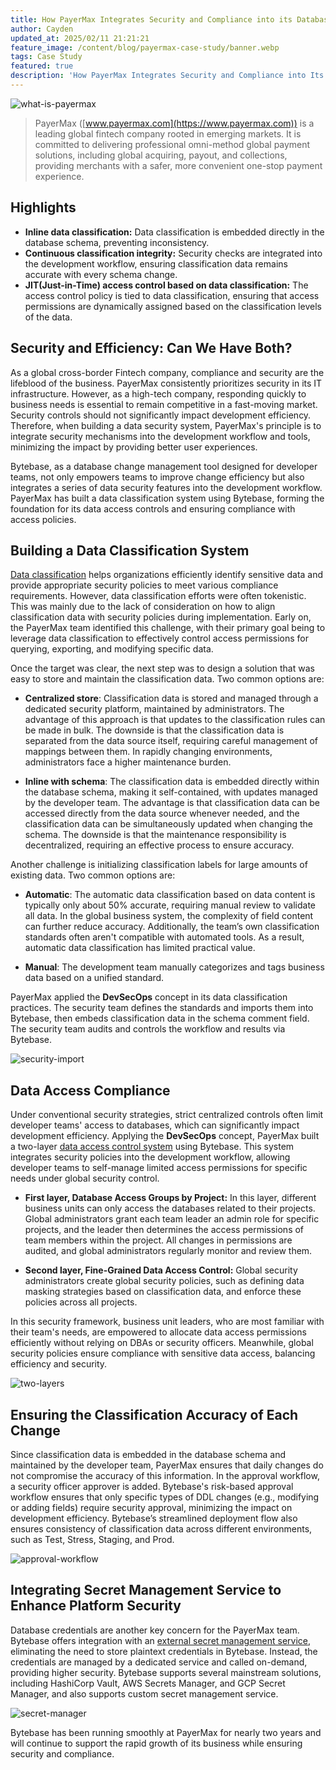 ```yaml
---
title: How PayerMax Integrates Security and Compliance into its Database Development Workflow
author: Cayden
updated_at: 2025/02/11 21:21:21
feature_image: /content/blog/payermax-case-study/banner.webp
tags: Case Study
featured: true
description: 'How PayerMax Integrates Security and Compliance into Its Database Development Workflow'
---
```


![what-is-payermax](/content/blog/payermax-case-study/what-is-payermax.webp)

> PayerMax ([www.payermax.com](https://www.payermax.com)) is a leading global fintech company rooted in emerging markets. It is committed to delivering professional omni-method global payment solutions, including global acquiring, payout, and collections, providing merchants with a safer, more convenient one-stop payment experience.

## Highlights

- **Inline data classification:** Data classification is embedded directly in the database schema, preventing inconsistency.
- **Continuous classification integrity:** Security checks are integrated into the development workflow, ensuring classification data remains accurate with every schema change.
- **JIT(Just-in-Time) access control based on data classification:** The access control policy is tied to data classification, ensuring that access permissions are dynamically assigned based on the classification levels of the data.

## Security and Efficiency: Can We Have Both?

As a global cross-border Fintech company, compliance and security are the lifeblood of the business. PayerMax consistently prioritizes security in its IT infrastructure. However, as a high-tech company, responding quickly to business needs is essential to remain competitive in a fast-moving market. Security controls should not significantly impact development efficiency. Therefore, when building a data security system, PayerMax's principle is to integrate security mechanisms into the development workflow and tools, minimizing the impact by providing better user experiences.

Bytebase, as a database change management tool designed for developer teams, not only empowers teams to improve change efficiency but also integrates a series of data security features into the development workflow. PayerMax has built a data classification system using Bytebase, forming the foundation for its data access controls and ensuring compliance with access policies.

## Building a Data Classification System

[Data classification](/docs/security/data-masking/data-classification/) helps organizations efficiently identify sensitive data and provide appropriate security policies to meet various compliance requirements. However, data classification efforts were often tokenistic. This was mainly due to the lack of consideration on how to align classification data with security policies during implementation. Early on, the PayerMax team identified this challenge, with their primary goal being to leverage data classification to effectively control access permissions for querying, exporting, and modifying specific data.

Once the target was clear, the next step was to design a solution that was easy to store and maintain the classification data. Two common options are:

- **Centralized store**: Classification data is stored and managed through a dedicated security platform, maintained by administrators. The advantage of this approach is that updates to the classification rules can be made in bulk. The downside is that the classification data is separated from the data source itself, requiring careful management of mappings between them. In rapidly changing environments, administrators face a higher maintenance burden.

- **Inline with schema**: The classification data is embedded directly within the database schema, making it self-contained, with updates managed by the developer team. The advantage is that classification data can be accessed directly from the data source whenever needed, and the classification data can be simultaneously updated when changing the schema. The downside is that the maintenance responsibility is decentralized, requiring an effective process to ensure accuracy.

Another challenge is initializing classification labels for large amounts of existing data. Two common options are:

- **Automatic**: The automatic data classification based on data content is typically only about 50% accurate, requiring manual review to validate all data. In the global business system, the complexity of field content can further reduce accuracy. Additionally, the team’s own classification standards often aren't compatible with automated tools. As a result, automatic data classification has limited practical value.

- **Manual**: The development team manually categorizes and tags business data based on a unified standard.

PayerMax applied the **DevSecOps** concept in its data classification practices. The security team defines the standards and imports them into Bytebase, then embeds classification data in the schema comment field. The security team audits and controls the workflow and results via Bytebase.

![security-import](/content/blog/payermax-case-study/security-import.webp)

## Data Access Compliance

Under conventional security strategies, strict centralized controls often limit developer teams' access to databases, which can significantly impact development efficiency. Applying the **DevSecOps** concept, PayerMax built a two-layer [data access control system](/docs/security/database-permission/overview/) using Bytebase. This system integrates security policies into the development workflow, allowing developer teams to self-manage limited access permissions for specific needs under global security control.

- **First layer, Database Access Groups by Project:** In this layer, different business units can only access the databases related to their projects. Global administrators grant each team leader an admin role for specific projects, and the leader then determines the access permissions of team members within the project. All changes in permissions are audited, and global administrators regularly monitor and review them.

- **Second layer, Fine-Grained Data Access Control:** Global security administrators create global security policies, such as defining data masking strategies based on classification data, and enforce these policies across all projects.

In this security framework, business unit leaders, who are most familiar with their team's needs, are empowered to allocate data access permissions efficiently without relying on DBAs or security officers. Meanwhile, global security policies ensure compliance with sensitive data access, balancing efficiency and security.

![two-layers](/content/blog/payermax-case-study/two-layers.webp)

## Ensuring the Classification Accuracy of Each Change

Since classification data is embedded in the database schema and maintained by the developer team, PayerMax ensures that daily changes do not compromise the accuracy of this information. In the approval workflow, a security officer approver is added. Bytebase's risk-based approval workflow ensures that only specific types of DDL changes (e.g., modifying or adding fields) require security approval, minimizing the impact on development efficiency. Bytebase’s streamlined deployment flow also ensures consistency of classification data across different environments, such as Test, Stress, Staging, and Prod.

![approval-workflow](/content/blog/payermax-case-study/approval-workflow.webp)

## Integrating Secret Management Service to Enhance Platform Security

Database credentials are another key concern for the PayerMax team. Bytebase offers integration with an [external secret management service](/docs/get-started/instance/#use-external-secret-manager), eliminating the need to store plaintext credentials in Bytebase. Instead, the credentials are managed by a dedicated service and called on-demand, providing higher security. Bytebase supports several mainstream solutions, including HashiCorp Vault, AWS Secrets Manager, and GCP Secret Manager, and also supports custom secret management service.

![secret-manager](/content/blog/payermax-case-study/secret-manager.webp)

Bytebase has been running smoothly at PayerMax for nearly two years and will continue to support the rapid growth of its business while ensuring security and compliance.
